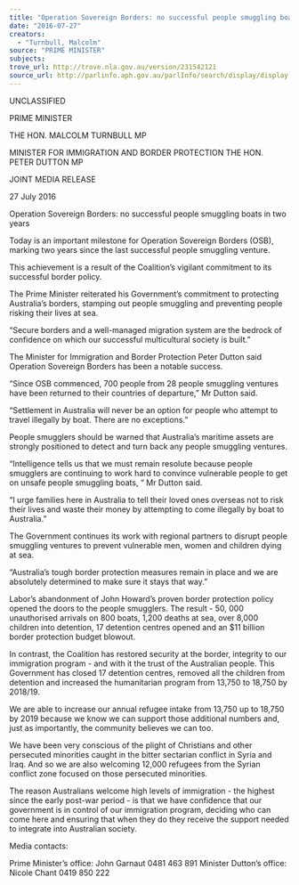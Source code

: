 ```yaml
---
title: "Operation Sovereign Borders: no successful people smuggling boats in two years"
date: "2016-07-27"
creators:
  - "Turnbull, Malcolm"
source: "PRIME MINISTER"
subjects:
trove_url: http://trove.nla.gov.au/version/231542121
source_url: http://parlinfo.aph.gov.au/parlInfo/search/display/display.w3p;query=Id%3A%22media/pressrel/4717561%22
---
```


 UNCLASSIFIED 

 

 

 

 PRIME MINISTER 

 THE HON. MALCOLM TURNBULL MP 

 

 MINISTER FOR IMMIGRATION AND BORDER PROTECTION  THE HON. PETER DUTTON MP   

 JOINT MEDIA RELEASE 

 

 27 July 2016   

 Operation Sovereign Borders: no successful people smuggling boats in two years   

 

 Today is an important milestone for Operation Sovereign Borders (OSB), marking two years since the last  successful people smuggling venture.   

 This achievement is a result of the Coalition’s vigilant commitment to its successful border policy.   

 The Prime Minister reiterated his Government’s commitment to protecting Australia’s borders, stamping out  people smuggling and preventing people risking their lives at sea.   

 “Secure borders and a well-managed migration system are the bedrock of confidence on which our successful  multicultural society is built.”   

 The Minister for Immigration and Border Protection Peter Dutton said Operation Sovereign Borders has been a  notable success.   

 “Since OSB commenced, 700 people from 28 people smuggling ventures have been returned to their countries of  departure,” Mr Dutton said.   

 “Settlement in Australia will never be an option for people who attempt to travel illegally by boat. There are no  exceptions.”   

 People smugglers should be warned that Australia’s maritime assets are strongly positioned to detect and turn  back any people smuggling ventures.   

 “Intelligence tells us that we must remain resolute because people smugglers are continuing to work hard to  convince vulnerable people to get on unsafe people smuggling boats, “ Mr Dutton said.   

 “I urge families here in Australia to tell their loved ones overseas not to risk their lives and waste their money by  attempting to come illegally by boat to Australia.” 

 

 The Government continues its work with regional partners to disrupt people smuggling ventures to prevent  vulnerable men, women and children dying at sea.   

 “Australia’s tough border protection measures remain in place and we are absolutely determined to make sure it  stays that way.”   

 Labor’s abandonment of John Howard’s proven border protection policy opened the doors to the people  smugglers. The result - 50, 000 unauthorised arrivals on 800 boats, 1,200 deaths at sea, over 8,000 children into  detention, 17 detention centres opened and an $11 billion border protection budget blowout.   

 In contrast, the Coalition has restored security at the border, integrity to our immigration program - and with it   the trust of the Australian people. This Government has closed 17 detention centres, removed all the children from  detention and increased the humanitarian program from 13,750 to 18,750 by 2018/19.   

 We are able to increase our annual refugee intake from 13,750 up to 18,750 by 2019 because we know we can  support those additional numbers and, just as importantly, the community believes we can too.   

 We have been very conscious of the plight of Christians and other persecuted minorities caught in the bitter  sectarian conflict in Syria and Iraq. And so we are also welcoming 12,000 refugees from the Syrian conflict zone  focused on those persecuted minorities.   

 The reason Australians welcome high levels of immigration - the highest since the early post-war period - is that we  have confidence that our government is in control of our immigration program, deciding who can come here and  ensuring that when they do they receive the support needed to integrate into Australian society.   

 

 

 Media contacts:   

 Prime Minister’s office: John Garnaut 0481 463 891  Minister Dutton’s office:  Nicole Chant 0419 850 222 

